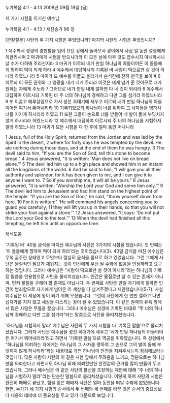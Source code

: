 누가복음 4:1 - 4:13 
2008년 09월 19일 (금)

세 가지 시험을 이기신 예수님



누가복음 4:1 - 4:13 / 새찬송가 96 장


[관찰질문]
사탄의 두 가지 시험은 무엇입니까? 
마지막 사탄의 시험은 무엇입니까? 

1 예수께서 성령의 충만함을 입어 요단 강에서 돌아오사 광야에서 사십 일 동안 성령에게 이끌리시며 
2 마귀에게 시험을 받으시더라 이 모든 날에 아무 것도 잡수시지 아니하시니 날 수가 다하매 주리신지라 
3 마귀가 이르되 네가 만일 하나님의 아들이어든 이 돌들에게 명하여 떡이 되게 하라 
4 예수께서 대답하시되 기록된 바 사람이 떡으로만 살 것이 아니라 하였느니라 
5 마귀가 또 예수를 이끌고 올라가서 순식간에 천하 만국을 보이며 
6 이르되 이 모든 권위와 그 영광을 내가 네게 주리라 이것은 내게 넘겨 준 것이므로 내가 원하는 자에게 주노라 
7 그러므로 네가 만일 내게 절하면 다 네 것이 되리라 
8 예수께서 대답하여 이르시되 기록된 바 주 너의 하나님께 경배하고 다만 그를 섬기라 하였느니라 
9 또 이끌고 예루살렘으로 가서 성전 꼭대기에 세우고 이르되 네가 만일 하나님의 아들이어든 여기서 뛰어내리라 
10 기록되었으되 하나님이 너를 위하여 그 사자들을 명하사 너를 지키게 하시리라 하였고 
11 또한 그들이 손으로 너를 받들어 네 발이 돌에 부딪치지 않게 하시리라 하였느니라 
12 예수께서 대답하여 이르시되 주 너의 하나님을 시험하지 말라 하였느니라 
13 마귀가 모든 시험을 다 한 후에 얼마 동안 떠나니라 

1 Jesus, full of the Holy Spirit, returned from the Jordan and was led by the Spirit in the desert, 
2 where for forty days he was tempted by the devil. He ate nothing during those days, and at the end of them he was hungry.
3 The devil said to him, "If you are the Son of God, tell this stone to become bread." 
4 Jesus answered, "It is written: 'Man does not live on bread alone.'" 
5 The devil led him up to a high place and showed him in an instant all the kingdoms of the world. 
6 And he said to him, "I will give you all their authority and splendor, for it has been given to me, and I can give it to anyone I want to. 
7 So if you worship me, it will all be yours." 
8 Jesus answered, "It is written: 'Worship the Lord your God and serve him only.'" 
9 The devil led him to Jerusalem and had him stand on the highest point of the temple. "If you are the Son of God," he said, "throw yourself down from here. 
10 For it is written:" 'He will command his angels concerning you to guard you carefully; 
11 they will lift you up in their hands,  so that you will not strike your foot against a stone.'" 
12 Jesus answered, "It says: 'Do not put the Lord your God to the test.'" 
13 When the devil had finished all this tempting, he left him until an opportune time.

해석도움





'기록된 바'
 40일 금식을 마치신 예수님께 사탄은 3가지의 시험을 했습니다. 첫 번째는 ‘이 돌들에게 명하여 떡이 되게 하라’라는 것이었습니다(3). 40일 금식을 마친 예수님은 무척 굶주린 상태였고 무엇보다 절실히 음식을 필요로 하고 있었습니다. 그런 그에게 사탄은 물질적인 필요가 채워지는 것이 인간에게 우선 될 수밖에 없음을 인정하라고 요구하는 것입니다. 그러나 예수님은 “사람이 떡으로만 살 것이 아니라”라는 하나님의 기록된 말씀을 인용함으로 사탄을 물리치셨습니다. 인간은 물질로만 살 수 있는 존재가 아니며, 먼저 물질을 구해야 할 존재도 아닙니다. 두 번째로 사탄은 만일 자기에게 절하면 인간이 범죄함으로 자기에게 넘어온 이 세상을 다 넘겨주겠다고 제안했습니다(5-7). 사실 예수님은 이 세상에 왕이 되기 위해 오셨습니다. 그런데 사탄에게 한 번만 절하고 나면 십자가를 지지 않고 세상을 다스리는 왕이 될 수 있었습니다. 이 같은 권력의 유혹 앞에서 많은 사람은 무릎을 꿇습니다. 그러나 예수님은 성경에 기록된 바대로 “주 너의 하나님께 경배하고 다만 그를 섬기라”라는 말씀으로 사탄을 물리치셨습니다.   

'하나님을 시험하지 말라'
 예수님은 사탄의 두 가지 시험을 다 ‘기록된 말씀’으로 물리치셨습니다. 그러자 사탄은 예수님을 성전 꼭대기에 세우고 ‘네가 만일 하나님의 아들이어든 여기서 뛰어내리라’라고 하면서 ‘기록된 말씀’으로 역공을 취하였습니다. 즉 성경에서 “하나님을 의뢰하는 자에게는 하나님이 그 사자를 명하여 그 손으로 그의 발이 돌에 부딪히지 않게 하시리라”라는 내용대로 과연 하나님이 안전을 지켜주시는지 점검해보라는 것입니다. 많은 사람이 사탄의 이 같은 시험 앞에서 두려움을 느끼고, 명분으로는 하나님만을 의뢰한다고 하면서도 하나님 외에 의뢰할만한 안전감의 근거를 많이 만들어 두고 있습니다. 그러나 예수님은 이 같은 사탄의 불신을 조장하는 제안에 대해 “주 너의 하나님을 시험하지 말라”라는 단순한 말씀으로 물리치셨습니다. 이렇게 하여 사탄의 시험은 완전히 패배로 끝났고, 힘을 잃은 패배자 사탄은 얼마 동안을 떠날 수밖에 없었습니다. 한편, 누가가 세 가지 시험의 순서에서 두 번째와 세 번째를 바꾼 것은 순서의 중요성보다 내용의 대비에 더 중요성을 두고 있기 때문으로 보입니다.